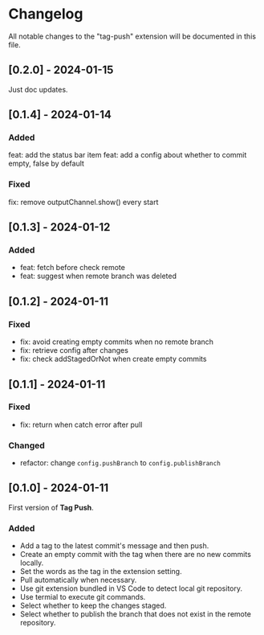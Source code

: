 # Changelog

All notable changes to the "tag-push" extension will be documented in this file.

## [0.2.0] - 2024-01-15

Just doc updates.

## [0.1.4] - 2024-01-14

### Added

feat: add the status bar item
feat: add a config about whether to commit empty, false by default

### Fixed

fix: remove outputChannel.show() every start

## [0.1.3] - 2024-01-12

### Added

- feat: fetch before check remote
- feat: suggest when remote branch was deleted

## [0.1.2] - 2024-01-11

### Fixed

- fix: avoid creating empty commits when no remote branch
- fix: retrieve config after changes
- fix: check addStagedOrNot when create empty commits

## [0.1.1] - 2024-01-11

### Fixed

- fix: return when catch error after pull

### Changed

- refactor: change `config.pushBranch` to `config.publishBranch`

## [0.1.0] - 2024-01-11

First version of **Tag Push**.

### Added

- Add a tag to the latest commit's message and then push.
- Create an empty commit with the tag when there are no new commits locally.
- Set the words as the tag in the extension setting.
- Pull automatically when necessary.
- Use git extension bundled in VS Code to detect local git repository.
- Use termial to execute git commands.
- Select whether to keep the changes staged.
- Select whether to publish the branch that does not exist in the remote repository.
